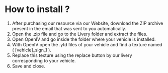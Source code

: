 # How to install ?

1. After purchasing our resource via our Website, download the ZIP archive present in the email that was sent to you automatically.
2. Open the .zip file and go to the Livery folder and extract the files.
3. Open OpenIV and go inside the folder where your vehicle is installed.
4. With OpenIV open the .ytd files of your vehicle and find a texture named ( \[vehicle]\_sign\_1 ).
5. Replace this texture using the replace button by our livery corresponding to your vehicle.
6. Save and close.
